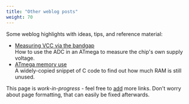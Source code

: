 ```yaml
---
title: "Other weblog posts"
weight: 70
---
```


Some weblog highlights with ideas, tips, and reference material:
<!--more-->

* [Measuring VCC via the
  bandgap](https://jeelabs.org/2012/05/04/measuring-vcc-via-the-bandgap/)  
  How to use the ADC in an ATmega to measure the chip's own supply voltage.
* [ATmega memory use](https://jeelabs.org/2011/05/22/atmega-memory-use/)  
  A widely-copied snippet of C code to find out how much RAM is still unused.

This page is _work-in-progress_ - feel free to
[add](https://github.com/jeelabs/docs/edit/master/content/other/_index.md) more
links. Don't worry about page formatting, that can easily be fixed afterwards.
